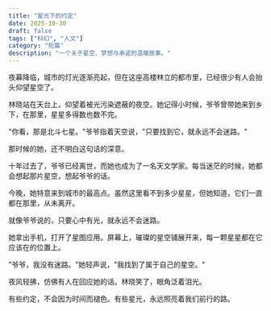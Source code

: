 ```yaml
---
title: "星光下的约定"
date: 2025-10-30
draft: false
tags: ["科幻", "人文"]
category: "短篇"
description: "一个关于星空、梦想与承诺的温暖故事。"
---
```


夜幕降临，城市的灯光逐渐亮起，但在这座高楼林立的都市里，已经很少有人会抬头仰望星空了。

林晓站在天台上，仰望着被光污染遮蔽的夜空。她记得小时候，爷爷曾带她来到乡下，在那里，星星多得数也数不完。

"你看，那是北斗七星。"爷爷指着天空说，"只要找到它，就永远不会迷路。"

那时候的她，还不明白这句话的深意。

十年过去了，爷爷已经离世，而她也成为了一名天文学家。每当迷茫的时候，她都会想起那片星空，想起爷爷的话。

今晚，她特意来到城市的最高点。虽然这里看不到多少星星，但她知道，它们一直都在那里，从未离开。

就像爷爷说的，只要心中有光，就永远不会迷路。

她拿出手机，打开了星图应用。屏幕上，璀璨的星空铺展开来，每一颗星星都在它应该在的位置上。

"爷爷，我没有迷路。"她轻声说，"我找到了属于自己的星空。"

夜风轻拂，仿佛有人在回应她的话。林晓笑了，眼角泛着泪光。

有些约定，不会因为时间而褪色。有些星光，永远照亮着我们前行的路。

